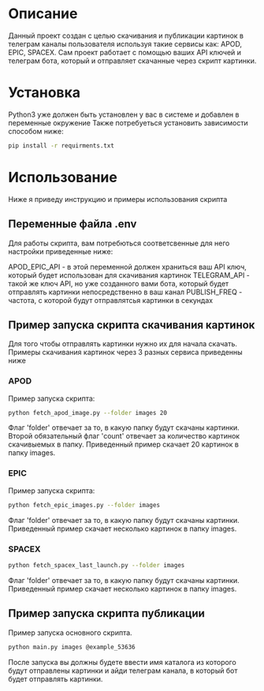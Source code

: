 # Описание 
Данный проект создан с целью скачивания и публикации картинок в телеграм каналы пользователя используя такие сервисы как: APOD, EPIC, SPACEX.
Сам проект работает с помощью ваших API ключей и телеграм бота, который и отправляет скачанные через скрипт картинки.
# Установка

Python3 уже должен быть установлен у вас в системе и добавлен в переменные окружение
Также потребуеться установить зависимости способом ниже:

```bash
pip install -r requirments.txt
```
# Использование
Ниже я приведу инструкцию и примеры использования скрипта

## Переменные файла .env
Для работы скрипта, вам потребються соответсвенные для него настройки приведенные ниже:

APOD_EPIC_API - в этой переменной должен храниться ваш API ключ, который будет использован для скачивания картинок
TELEGRAM_API - такой же ключ API, но уже созданного вами бота, который будет отправлять картинки непосредственно в ваш канал
PUBLISH_FREQ - частота, с которой будут отправлятсья картинки в секундах
## Пример запуска скрипта скачивания картинок
Для того чтобы отправлять картинки нужно их для начала скачать. Примеры скачивания картинок через 3 разных сервиса приведенны ниже
### APOD
Пример запуска скрипта:
```bash
python fetch_apod_image.py --folder images 20
```
Флаг 'folder' отвечает за то, в какую папку будут скачаны картинки. 
Второй обязательный флаг 'count' отвечает за количество картинок скачивыемых в папку.
Приведенный пример скачает 20 картинок в папку images.
### EPIC
Пример запуска скрипта:
```bash
python fetch_epic_images.py --folder images
```
Флаг 'folder' отвечает за то, в какую папку будут скачаны картинки. 
Приведенный пример скачает несколько картинок в папку images.
### SPACEX
```bash
python fetch_spacex_last_launch.py --folder images
```
Флаг 'folder' отвечает за то, в какую папку будут скачаны картинки. 
Приведенный пример скачает несколько картинок в папку images.

## Пример запуска скрипта публикации
Пример запуска основного скрипта.
```bash
python main.py images @example_53636
```
После запуска вы должны будете ввести имя каталога из которого будут отправлены картинки и айди телеграм канала, в который бот будет отправлять картинки.